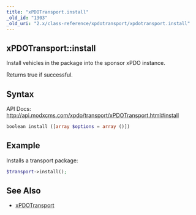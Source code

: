 ```yaml
---
title: "xPDOTransport.install"
_old_id: "1303"
_old_uri: "2.x/class-reference/xpdotransport/xpdotransport.install"
---
```


## xPDOTransport::install

Install vehicles in the package into the sponsor xPDO instance.

Returns true if successful.

## Syntax

API Docs: <http://api.modxcms.com/xpdo/transport/xPDOTransport.html#install>

``` php
boolean install ([array $options = array ()])
```

## Example

Installs a transport package:

``` php
$transport->install();
```

## See Also

- [xPDOTransport](extending-modx/xpdo/class-reference/xpdotransport "xPDOTransport")